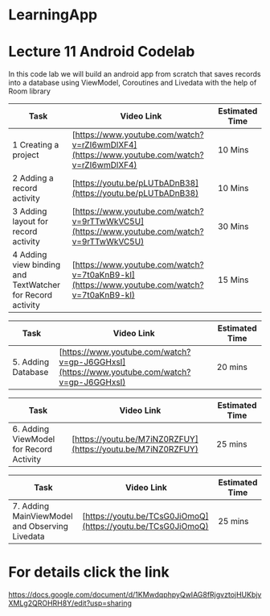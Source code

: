 # LearningApp


# Lecture 11 Android Codelab

In this code lab we will build an android app from scratch that saves records into a database using ViewModel, Coroutines and Livedata with the help of Room library

| Task | Video Link | Estimated Time |
| --- | --- | --- |
| 1 Creating a project | [https://www.youtube.com/watch?v=rZI6wmDlXF4](https://www.youtube.com/watch?v=rZI6wmDlXF4)| 10 Mins |
| 2 Adding a record activity | [https://youtu.be/pLUTbADnB38](https://youtu.be/pLUTbADnB38)| 10 Mins |
| 3 Adding layout for record activity | [https://www.youtube.com/watch?v=9rTTwWkVC5U](https://www.youtube.com/watch?v=9rTTwWkVC5U)| 30 Mins |
| 4 Adding view binding and TextWatcher for Record activity | [https://www.youtube.com/watch?v=7t0aKnB9-kI](https://www.youtube.com/watch?v=7t0aKnB9-kI)| 15 Mins |

| Task | Video Link | Estimated Time |
| --- | --- | --- |
| 5. Adding Database | [https://www.youtube.com/watch?v=gp-J6GGHxsI](https://www.youtube.com/watch?v=gp-J6GGHxsI) | 20 mins |


| Task | Video Link | Estimated Time |
| --- | --- | --- |
| 6. Adding ViewModel for Record Activity | [https://youtu.be/M7iNZ0RZFUY](https://youtu.be/M7iNZ0RZFUY)| 25 mins |


| Task | Video Link | Estimated Time |
| --- | --- | --- |
| 7. Adding MainViewModel and Observing Livedata | [https://youtu.be/TCsG0JiOmoQ](https://youtu.be/TCsG0JiOmoQ)| 25 mins |


# For details click the link
https://docs.google.com/document/d/1KMwdqphpyQwIAG8fRjgvztojHUKbjvXMLg2QROHRH8Y/edit?usp=sharing
